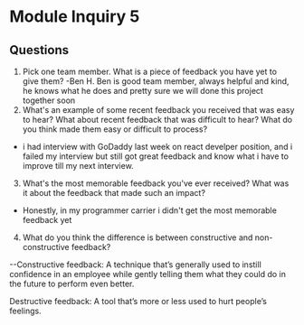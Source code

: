 # Module Inquiry 5

## Questions

1. Pick one team member. What is a piece of feedback you have yet to give them?
  -Ben H. Ben is good team member, always helpful and kind, he knows what he does and pretty sure we will done this project together soon
2. What's an example of some recent feedback you received that was easy to hear? What about recent feedback that was difficult to hear? What do you think made them easy or difficult to process?
- i had interview with GoDaddy last week on react develper position, and i failed my interview but still got great feedback and know what i have to improve till my next interview.

3. What's the most memorable feedback you've ever received? What was it about the feedback that made such an impact?
- Honestly, in my programmer carrier i didn't get the most memorable feedback yet 

4. What do you think the difference is between constructive and non-constructive feedback?

--Constructive feedback: A technique that’s generally used to instill confidence in an employee while gently telling them what they could do in the future to perform even better. 

Destructive feedback: A tool that’s more or less used to hurt people’s feelings.
